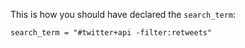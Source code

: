 This is how you should have declared the `search_term`:

```
search_term = "#twitter+api -filter:retweets"
```

#### 
